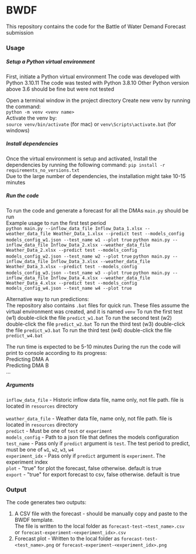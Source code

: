 # BWDF
This repository contains the code for the Battle of Water Demand Forecast submission

### Usage
##### Setup a Python virtual environment
First, initiate a Python virtual environment
The code was developed with Python 3.10.11
The code was tested with Python 3.8.10
Other Python version above 3.6 should be fine but were not tested

Open a terminal window in the project directory
Create new venv by running the command:</br>
`python -m venv <venv name>`</br>
Activate the venv by:</br>
`source venv/bin/activate` (for mac) or `venv\Scripts\activate.bat` (for windows)</br>

##### Install dependencies
Once the virtual environment is setup and activated,
Install the dependencies by running the following command:
`pip install -r requirements_no_versions.txt`</br>
Due to the large number of dependencies, the installation might take 10-15 minutes

##### Run the code
To run the code and generate a forecast for all the DMAs `main.py` should be run</br>
Example usage to run the first test period</br>
`python main.py --inflow_data_file Inflow_Data_1.xlsx --weather_data_file Weather_Data_1.xlsx --predict test --models_config models_config_w1.json --test_name w1 --plot true`
`python main.py --inflow_data_file Inflow_Data_2.xlsx --weather_data_file Weather_Data_2.xlsx --predict test --models_config models_config_w2.json --test_name w2 --plot true`
`python main.py --inflow_data_file Inflow_Data_3.xlsx --weather_data_file Weather_Data_3.xlsx --predict test --models_config models_config_w3.json --test_name w3 --plot true`
`python main.py --inflow_data_file Inflow_Data_4.xlsx --weather_data_file Weather_Data_4.xlsx --predict test --models_config models_config_w4.json --test_name w4 --plot true`


Alternative way to run predictions:</br>
The repository also contains `.bat` files for quick run.
These files assume the virtual environment was created, and it is named `venv`
To run the first test (w1) double-click the file `predict_w1.bat`
To run the second test (w2) double-click the file `predict_w2.bat`
To run the third test (w3) double-click the file `predict_w3.bat`
To run the third test (w4) double-click the file `predict_w4.bat`

The run time is expected to be 5-10 minutes
During the run the code will print to console according to its progress:</br>
Predicting DMA A</br>
Predicting DMA B</br>
...</br>

##### Arguments
`inflow_data_file` - Historic inflow data file, name only, not file path. file is located in `resources` directory</br></br>
`weather_data_file` - Weather data file, name only, not file path. file is located in `resources` directory</br>
`predict` - Must be one of `test` or `experiment`</br>
`models_config` - Path to a json file that defines the models configuration</br>
`test_name` - Pass only if `predict` argument is `test`. The test period to predict, must be one of `w1`, `w2`, `w3`, `w4`</br>
`experiment_idx` - Pass only if `predict` argument is `experiment`. The experiment index</br>
`plot` - "true" for plot the forecast, false otherwise. default is true</br>
`export` - "true" for export forecast to csv, false otherwise. default is true</br>


### Output
The code generates two outputs:
1) A CSV file with the forecast - should be manually copy and paste to the BWDF template.</br>
The file is written to the local folder as `forecast-test-<test_name>.csv` or `forecast-experiment-<experiment_idx>.csv` 
2) Forecast plot - Written to the local folder as `forecast-test-<test_name>.png` or `forecast-experiment-<experiment_idx>.png`